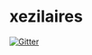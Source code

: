 # xezilaires

[![Gitter](https://badges.gitter.im/xezilaires/Lobby.svg)](https://gitter.im/xezilaires/Lobby?utm_source=badge&utm_medium=badge&utm_campaign=pr-badge&utm_content=badge)